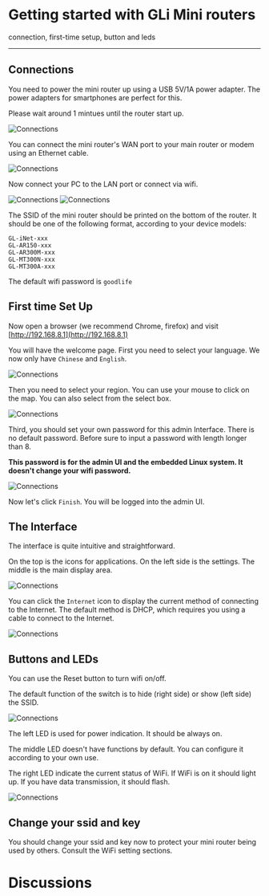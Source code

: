 # Getting started with GLi Mini routers

connection, first-time setup, button and leds

-----------

## Connections

You need to power the mini router up using a USB 5V/1A power adapter. The power adapters for smartphones are perfect for this.

Please wait around 1 mintues until the router start up.

![Connections](src/connections1.jpg)

You can connect the mini router's WAN port to your main router or modem using an Ethernet cable.

![Connections](src/connections.png)

Now connect your PC to the LAN port or connect via wifi.

![Connections](src/connections3.png)
![Connections](src/connections4.png)

The SSID of the mini router should be printed on the bottom of the router. It should be one of the following format, according to your device models:
```
GL-iNet-xxx
GL-AR150-xxx
GL-AR300M-xxx
GL-MT300N-xxx
GL-MT300A-xxx
```
The default wifi password is `goodlife`

## First time Set Up

Now open a browser (we recommend Chrome, firefox) and visit [http://192.168.8.1](http://192.168.8.1)

You will have the welcome page. First you need to select your language. We now only have `Chinese` and `English`.

![Connections](src/welcome.jpg)

Then you need to select your region. You can use your mouse to click on the map. You can also select from the select box.

![Connections](src/region.jpg)

Third, you should set your own password for this admin Interface. There is no default password. Before sure to input a password with length longer than 8.

**This password is for the admin UI and the embedded Linux system. It doesn't change your wifi password.**

![Connections](src/password.jpg)

Now let's click `Finish`. You will be logged into the admin UI.

## The Interface

The interface is quite intuitive and straightforward.

On the top is the icons for applications. On the left side is the settings. The middle is the main display area.

![Connections](src/main_ui.jpg)

You can click the `Internet` icon to display the current method of connecting to the Internet. The default method is DHCP, which requires you using a cable to connect to the Internet.

![Connections](src/internet_status.jpg)

## Buttons and LEDs

You can use the Reset button to turn wifi on/off.

The default function of the switch is to hide (right side) or show (left side) the SSID.

![Connections](src/buttons.png)

The left LED is used for power indication. It should be always on.

The middle LED doesn't have functions by default. You can configure it according to your own use.

The right LED indicate the current status of WiFi. If WiFi is on it should light up. If you have data transmission, it should flash.

![Connections](src/leds.png)

## Change your ssid and key

You should change your ssid and key now to protect your mini router being used by others. Consult the WiFi setting sections.

# Discussions
